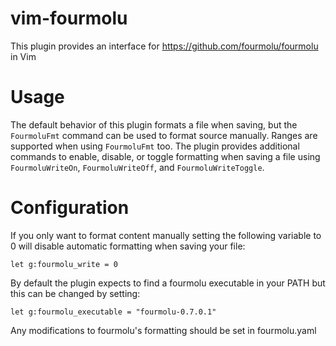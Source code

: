 # vim-fourmolu
This plugin provides an interface for https://github.com/fourmolu/fourmolu in Vim

# Usage
The default behavior of this plugin formats a file when saving, but the `FourmoluFmt` command can be used to format source manually. Ranges are supported when using `FourmoluFmt` too. The plugin provides additional commands to enable, disable, or toggle formatting when saving a file using `FourmoluWriteOn`, `FourmoluWriteOff`, and `FourmoluWriteToggle`.

# Configuration
If you only want to format content manually setting the following variable to 0 will disable automatic formatting when saving your file:
```
let g:fourmolu_write = 0
```
By default the plugin expects to find a fourmolu executable in your PATH but this can be changed by setting:
```
let g:fourmolu_executable = "fourmolu-0.7.0.1"
```

Any modifications to fourmolu's formatting should be set in fourmolu.yaml
